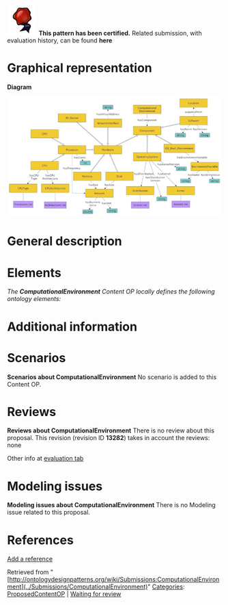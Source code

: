 [![](../images/thumb/b/b5/Certified.png/70px-Certified.png)](../Image/Certified.png "Certified.png") __This pattern has been certified.__
Related submission, with evaluation history, can be found __here__





#  Graphical representation


__Diagram__




[![Image:ComputationalEnvironment.jpeg](../images/8/8d/ComputationalEnvironment.jpeg)](../Image/ComputationalEnvironment.jpeg "Image:ComputationalEnvironment.jpeg")




#  General description


  




#  Elements


_The __ComputationalEnvironment__ Content OP locally defines the following ontology elements:_



#  Additional information


#  Scenarios



__Scenarios about ComputationalEnvironment__
No scenario is added to this Content OP.




#  Reviews



__Reviews about ComputationalEnvironment__
There is no review about this proposal.
This revision (revision ID __13282__) takes in account the reviews: none


Other info at [evaluation tab](http://ontologydesignpatterns.org/wiki/index.php?title=Submissions:ComputationalEnvironment&action=evaluation "http://ontologydesignpatterns.org/wiki/index.php?title=Submissions:ComputationalEnvironment&action=evaluation")




  




#  Modeling issues



__Modeling issues about ComputationalEnvironment__
There is no Modeling issue related to this proposal.




  




#  References


[Add a reference](index.php@title=Odp%253AAdd_reference&subject=../Submissions/ComputationalEnvironment "http://ontologydesignpatterns.org/wiki/index.php?title=Odp:Add_reference&subject=Submissions%3AComputationalEnvironment")


  






Retrieved from "[http://ontologydesignpatterns.org/wiki/Submissions:ComputationalEnvironment](../Submissions/ComputationalEnvironment)"
 [Categories](http://ontologydesignpatterns.org/wiki/Special:Categories "Special:Categories"): [ProposedContentOP](../Category/ProposedContentOP "Category:ProposedContentOP") | [Waiting for review](../Category/Waiting_for_review "Category:Waiting for review")